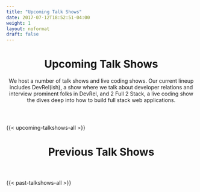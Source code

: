 ```yaml
---
title: "Upcoming Talk Shows"
date: 2017-07-12T18:52:51-04:00
weight: 1
layout: noformat
draft: false
---
```


<!-- markdownlint-disable -->
<main class="mb-20">
  <div class="mb-20">
    <header class="container px-6 pt-12 pb-10 mx-auto">
      <h1 class="mb-2 text-5xl font-bold">Upcoming Talk Shows</h1>
      <p class="max-w-3xl text-xl">
        We host a number of talk shows and live coding shows. Our current lineup includes DevRel(ish), a show where we talk about developer relations and interview prominent folks in DevRel, and 2 Full 2 Stack, a live coding show the dives deep into how to build full stack web applications.
      </p>
    </header>
  </div>

{{< upcoming-talkshows-all >}}

  <div class="mb-20">
    <header class="container px-6 pt-5 mx-auto">
      <h1 class="mb-2 text-5xl font-bold">Previous Talk Shows</h1>
    </header>
  </div>
{{< past-talkshows-all >}}
</main>
<!-- markdownlint-restore -->
